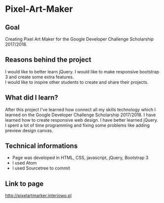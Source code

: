# Pixel-Art-Maker

## Goal
Creating Pixel Art Maker for the Google Developer Challenge Scholarship 2017/2018.

## Reasons behind the project
I would like to better learn jQuery. 
I would like to make responsive bootstrap 3 and create some extra features.  
I would like to inspire other students to create and share their projects.

## What did I learn? 

After this project I've learned how connect all my skills technology which I learned on the Google Developer Challenge Scholarship 2017/2018. I have learned how to create responsive web design. I have better learned jQuery. I spent a lot of time programming and fixing some problems like adding preview design canvas. 

## Technical informations
- Page was developed in HTML, CSS, javascript, jQuery, Bootstrap 3 
- I used Atom  
- I used Sourcetree to commit

## Link to page
http://pixelartmarker.interiowo.pl
